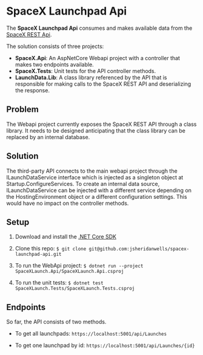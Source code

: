 # SpaceX Launchpad Api

The __SpaceX Launchpad Api__ consumes and makes available data from the [SpaceX REST Api](https://github.com/r-spacex/SpaceX-API/wiki/Launchpad-Info). 

The solution consists of three projects:

* __SpaceX.Api__: An AspNetCore Webapi project with a controller that makes two endpoints available.
* __SpaceX.Tests__: Unit tests for the API controller methods.
* __LaunchData.Lib__: A class library referenced by the API that is responsible for making calls to the SpaceX REST API and deserializing the response.

## Problem

The Webapi project currently exposes the SpaceX REST API through a class library. It needs to be designed anticipating that the class library can be replaced by an internal database.

## Solution

The third-party API connects to the main webapi project through the ILaunchDataService interface which is injected as a singleton object at Startup.ConfigureServices. To create an internal data source, ILaunchDataService can be injected with a different service depending on the HostingEnvironment object or a different configuration settings. This would have no impact on the controller methods.

## Setup

1. Download and install the [.NET Core SDK](https://www.microsoft.com/net/download)

1. Clone this repo: `$ git clone git@github.com:jsheridanwells/spacex-launchpad-api.git`

1. To run the WebApi project: `$ dotnet run --project SpaceXLaunch.Api/SpaceXLaunch.Api.csproj`

1. To run the unit tests: `$ dotnet test SpaceXLaunch.Tests/SpaceXLaunch.Tests.csproj`

## Endpoints

So far, the API consists of two methods.

 * To get all launchpads:
`https://localhost:5001/api/Launches`

 * To get one launchpad by id:
 `https://localhost:5001/api/Launches/{id}`
